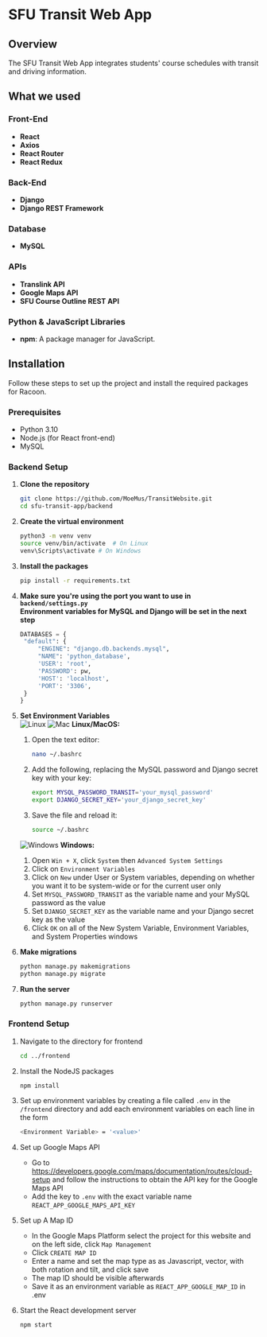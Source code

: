# SFU Transit Web App

## Overview

The SFU Transit Web App integrates students' course schedules with transit and driving information.
## What we used

### Front-End

- **React**
- **Axios**
- **React Router**
- **React Redux**

### Back-End

- **Django**
- **Django REST Framework**

### Database

- **MySQL**

### APIs

- **Translink API**
- **Google Maps API**
- **SFU Course Outline REST API**

### Python & JavaScript Libraries

- **npm**: A package manager for JavaScript.


## Installation

Follow these steps to set up the project and install the required packages for Racoon.

### Prerequisites

- Python 3.10
- Node.js (for React front-end)
- MySQL

### Backend Setup

1. **Clone the repository**

   ```bash
   git clone https://github.com/MoeMus/TransitWebsite.git
   cd sfu-transit-app/backend

2. **Create the virtual environment**

   ```bash
   python3 -m venv venv
   source venv/bin/activate  # On Linux
   venv\Scripts\activate # On Windows

3. **Install the packages**

   ```bash
   pip install -r requirements.txt

4. **Make sure you're using the port you want to use in `backend/settings.py`**  
   **Environment variables for MySQL and Django will be set in the next step**

   ```python
   DATABASES = {
    "default": {
        "ENGINE": "django.db.backends.mysql",
        "NAME": 'python_database',
        'USER': 'root',
        'PASSWORD': pw,
        'HOST': 'localhost',
        'PORT': '3306',
    }
   }  


5. **Set Environment Variables**  
   ![Linux](https://img.icons8.com/color/48/000000/linux.png) ![Mac](https://img.icons8.com/ios-filled/50/000000/mac-os.png) **Linux/MacOS:**

   1. Open the text editor:
      ```bash
      nano ~/.bashrc  
      ```

   2. Add the following, replacing the MySQL password and Django secret key with your key:
      ```bash
      export MYSQL_PASSWORD_TRANSIT='your_mysql_password'
      export DJANGO_SECRET_KEY='your_django_secret_key'
      ```

   3. Save the file and reload it:
      ```bash
      source ~/.bashrc
      ```

   ![Windows](https://img.icons8.com/?size=50&id=TuXN3JNUBGOT&format=png&color=000000) **Windows:**
   1. Open `Win + X`, click `System` then `Advanced System Settings`
   2. Click on `Environment Variables`
   3. Click on `New` under User or System variables, depending on whether you want it to be system-wide or for the current user only
   4. Set `MYSQL_PASSWORD_TRANSIT` as the variable name and your MySQL password as the value
   5. Set `DJANGO_SECRET_KEY` as the variable name and your Django secret key as the value
   6. Click `OK` on all of the New System Variable, Environment Variables, and System Properties windows

   
6. **Make migrations**
   ```bash
   python manage.py makemigrations
   python manage.py migrate

7. **Run the server**
   ```bash
   python manage.py runserver

### Frontend Setup
1. Navigate to the directory for frontend
   ```bash
   cd ../frontend

2. Install the NodeJS packages
   ```bash
   npm install

3. Set up environment variables by creating a file called `.env` in the `/frontend` directory and add each environment variables on each line in the
   form
   ```bash
   <Environment Variable> = '<value>'

4. Set up Google Maps API
   - Go to https://developers.google.com/maps/documentation/routes/cloud-setup and follow the instructions to obtain the API key for the Google Maps API
   - Add the key to `.env` with the exact variable name `REACT_APP_GOOGLE_MAPS_API_KEY`
   
5. Set up A Map ID
   - In the Google Maps Platform select the project for this website and on the left side, click `Map Management`
   - Click `CREATE MAP ID`
   - Enter a name and set the map type as as Javascript, vector, with both rotation and tilt, and click save
   - The map ID should be visible afterwards
   - Save it as an environment variable as `REACT_APP_GOOGLE_MAP_ID` in .env

6. Start the React development server
   ```bash
   npm start
